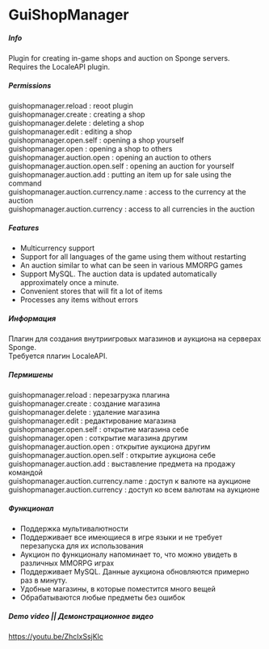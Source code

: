 # GuiShopManager

##### Info
Plugin for creating in-game shops and auction on Sponge servers. \
Requires the LocaleAPI plugin.

##### Permissions
guishopmanager.reload : reoot plugin  \
guishopmanager.create : creating a shop \
guishopmanager.delete : deleting a shop \
guishopmanager.edit : editing a shop \
guishopmanager.open.self : opening a shop yourself \
guishopmanager.open : opening a shop to others \
guishopmanager.auction.open : opening an auction to others \
guishopmanager.auction.open.self : opening an auction for yourself \
guishopmanager.auction.add : putting an item up for sale using the command \
guishopmanager.auction.currency.name : access to the currency at the auction \
guishopmanager.auction.currency : access to all currencies in the auction

##### Features
- Multicurrency support
- Support for all languages of the game using them without restarting
- An auction similar to what can be seen in various MMORPG games
- Support MySQL. The auction data is updated automatically approximately once a minute.
- Convenient stores that will fit a lot of items
- Processes any items without errors



##### Информация
Плагин для создания внутриигровых магазинов и аукциона на серверах Sponge. \
Требуется плагин LocaleAPI.

##### Пермишены
guishopmanager.reload : перезагрузка плагина \
guishopmanager.create : создание магазина \
guishopmanager.delete : удаление магазина \
guishopmanager.edit : редактирование магазина \
guishopmanager.open.self : открытие магазина себе \
guishopmanager.open : соткрытие магазина другим \
guishopmanager.auction.open : открытие аукциона другим \
guishopmanager.auction.open.self : открытие аукциона себе \
guishopmanager.auction.add : выставление предмета на продажу командой \
guishopmanager.auction.currency.name : доступ к валюте на аукционе \
guishopmanager.auction.currency : доступ ко всем валютам на аукционе

##### Функционал
- Поддержка мультивалютности
- Поддерживает все имеющиеся в игре языки и не требует перезапуска для их использования
- Аукцион по функционалу напоминает то, что можно увидеть в различных MMORPG играх
- Поддерживает MySQL. Данные аукциона обновляются примерно раз в минуту.
- Удобные магазины, в которые поместится много вещей
- Обрабатываются любые предметы без ошибок


##### Demo video || Демонстрационное видео
https://youtu.be/ZhcIxSsjKlc
